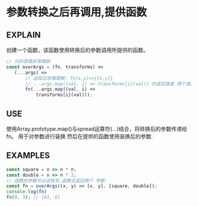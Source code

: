 # 参数转换之后再调用,提供函数

## EXPLAIN
创建一个函数，该函数使用转换后的参数调用所提供的函数。
 ```javascript
 // 代码思路非常精辟
const overArgs = (fn, transforms) =>
    (...args) =>
        // 这段比较难理解: fn(x,y)=>{[x,y]}
        // ...args.map((val, i) => transforms[i](val)) 的返回值是 两个值. 作为形参传给fn
        fn(...args.map((val, i) =>
            transforms[i](val)));
```
## USE
使用Array.prototype.map()与spread运算符(…)结合，将转换后的参数传递给fn。
用于对参数进行装换 然后在提供的函数使用装换后的参数.
## EXAMPLES
```javascript
const square = n => n * n;
const double = n => n * 2;
// 函数的参数可以这样写.函数式返回两个 参数
const fn = overArgs((x, y) => [x, y], [square, double]);
console.log(fn)
fn(9, 3); // [81, 6]
```